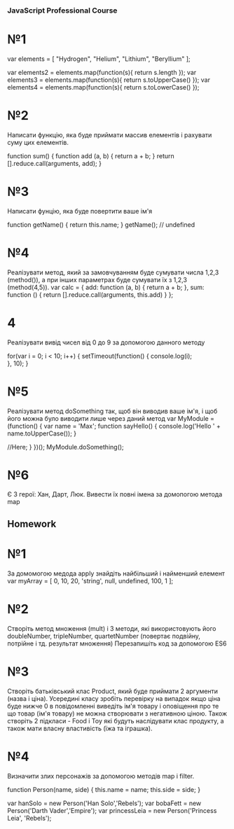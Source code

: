 ### JavaScript Professional Course

# №1

var elements = [
  "Hydrogen",
  "Helium",
  "Lithium",
  "Beryllium"
];

var elements2 = elements.map(function(s){ return s.length });
var elements3 = elements.map(function(s){ return s.toUpperCase() });
var elements4 = elements.map(function(s){ return s.toLowerCase() });


# №2

Написати функцію, яка буде приймати массив елементів і рахувати суму цих елементів.

function sum() {
  function add (a, b) { return a + b; }
  return [].reduce.call(arguments, add);
}

# №3

Написати фунцію, яка буде повертити ваше ім'я

function getName() { return this.name; }
getName();
// undefined

# №4

Реалізувати метод, який за замовчуванням буде сумувати числа 1,2,3 (method()), а при інших параметрах буде сумувати їх з 1,2,3 (method(4,5)).
var calc = {
 add: function (a, b) { return a + b; },
 sum: function () { return [].reduce.call(arguments, this.add) }
};

# 4
Реалізувати вивід чисел від 0 до 9 за допомогою данного методу

for(var i = 0; i < 10; i++) {
    setTimeout(function() {
      console.log(i);  
    }, 10);
}

# №5

Реалізувати метод doSomething так, щоб він виводив ваше ім'я, і щоб його можна було виводити лише через даний метод
var MyModule = (function() {
  var name = 'Max';
  function sayHello() {
      console.log('Hello ' + name.toUpperCase());
 }
 
  //Here;
 }
})();
MyModule.doSomething();

#  №6

Є 3 герої: Хан, Дарт, Люк.
Вивести їх повні імена за домопогою метода map
## Homework

# №1
За домомогою медода apply знайдіть найбільший і найменший елемент
var myArray = [ 0, 10, 20, 'string', null, undefined, 100, 1  ];

# №2

Створіть метод множення (mult) і 3 методи, які використовують його doubleNumber, tripleNumber, quartetNumber (повертає подвійну, потрійне і тд. результат множення)
Перезапишіть код за допомогою ES6

# №3
Створіть батьківський клас Product, який буде приймати 2 аргументи (назва і ціна).
 Усередині класу зробіть перевірку на випадок якщо ціна буде нижче 0
 в повідомленні виведіть ім'я товару і оповіщення про те що товар (ім'я товару)
 не можна створювати з негативною ціною. Також створіть 2 підкласи -
  Food і Toy які будуть наслідувати клас продукту, а також мати власну властивість (їжа та іграшка).

# №4
Визначити злих персонажів за допомогою методів map i filter.

function Person(name, side) {
    this.name = name;
    this.side = side;
}

var hanSolo = new Person('Han Solo','Rebels');
var bobaFett = new Person('Darth Vader','Empire');
var princessLeia = new Person('Princess Leia', 'Rebels');
